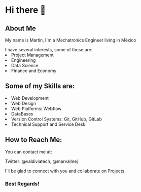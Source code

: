 <h1>Hi there 👋 </h1>

<h2>About Me </h2>
<p>My name is Martin, I'm a Mechatronics Engineer living in México</p>
<u1>I have several interests, some of those are: </u1>
  <li>Project Management</li>
  <li>Engineering</li>
  <li>Data Science</li>
  <li>Finance and Economy </li>

<h2> Some of my Skills are:</h2>
<li>Web Development</li>
<li>Web Design</li>
<li>Web Platforms: Webflow </li> 
<li>DataBases</li> 
<li>Version Control Systems: Git, GitHub, GitLab</li> 
<li>Technical Support and Service Desk </li>


<h2>How to Reach Me:</h2>
<p>You can contact me at: </p>
<p>Twitter: @valdiviatech, @marvalmej </p>

<p>I'll be glad to connect with you and collaborate on Projects </p>
<h3>Best Regards!</h3>


<!--
**martinvaldivia/martinvaldivia** is a ✨ _special_ ✨ repository because its `README.md` (this file) appears on your GitHub profile.

Here are some ideas to get you started:

- 🔭 I’m currently working on ...
- 🌱 I’m currently learning ...
- 👯 I’m looking to collaborate on ...
- 🤔 I’m looking for help with ...
- 💬 Ask me about ...
- 📫 How to reach me: ...
- 😄 Pronouns: ...
- ⚡ Fun fact: ...
-->
